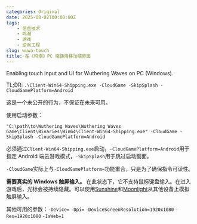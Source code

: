 ```yaml
---
categories: Original
date: 2025-08-02T00:00:00Z
tags:
    - 信息技术
    - 鸣潮
    - 游戏
    - 逆向工程
slug: wuwa-touch
title: 在《鸣潮》PC 端使用移动端界面
---
```


Enabling touch input and UI for Wuthering Waves on PC (Windows).

TL;DR: `.\Client-Win64-Shipping.exe -CloudGame -SkipSplash -CloudGamePlatform=Android`

这是一个未公开的行为，不保证在未来可用。

使用启动参数：

```shell
"C:\path\to\Wuthering Waves\Wuthering Waves Game\Client\Binaries\Win64\Client-Win64-Shipping.exe" -CloudGame -SkipSplash -CloudGamePlatform=Android
```

必须通过`Client-Win64-Shipping.exe`启动，`-CloudGamePlatform=Android`用于指定 Android 端云游戏模式，`-SkipSplash`用于跳过启动画面。

`-CloudGame`实际上与`-CloudGamePlatform=`功能重合，只是为了确保指令可读性。

**需要真实的 Windows 触屏输入。** 在此状态下，它不支持鼠标键盘输入。在进入游戏后，光标会被持续隐藏。可以使用[Sunshine](https://github.com/LizardByte/Sunshine)和[Moonlight](https://github.com/moonlight-stream)从其他设备上模拟触屏输入。

其他可用的参数：`-Device=` `-Dpi=` `-DeviceScreenResolution=1920x1080` `-Res=1920x1080` `-IsWeb=1`
